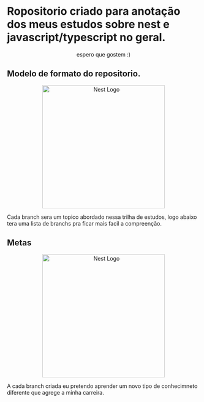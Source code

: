 <h1>Ropositorio criado para anotação dos meus estudos sobre nest e javascript/typescript no geral.</h1> 

<p align="center">espero que gostem :)</p>

## Modelo de formato do repositorio.
<p align="center">
  <img src="https://miro.medium.com/max/800/1*NUYyIx_rY1p6_6XhEDhhow.gif" width="320" alt="Nest Logo" />
</p>
Cada branch sera um topico abordado nessa trilha de estudos, logo abaixo tera uma lista de branchs pra ficar mais facil a compreenção.

## Metas
<p align="center">
  <img src="https://pipocamoderna.com.br/wp-content/uploads/2016/05/Homer_simpsonwoohooo.gif" width="320" alt="Nest Logo" />
</p>
A cada branch criada eu pretendo aprender um novo tipo de conhecimneto diferente que agrege a minha carreira.


